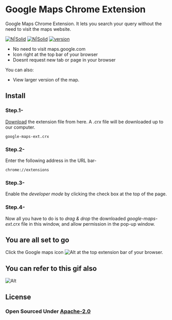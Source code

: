 # Google Maps Chrome Extension

Google Maps Chrome Extension. It lets you search your query without the need to visit the maps website.

[![N|Solid](https://img.shields.io/badge/license-Apache--2.0-brightgreen.svg)](https://github.com/midhruvjaink/google-maps-ext/blob/master/LICENSE)
[![N|Solid](https://img.shields.io/badge/status-stable-blue.svg)](https://github.com/midhruvjaink/google-maps-ext/raw/master/releases/google-maps-ext.crx)
[![version](https://img.shields.io/badge/version-2.0-yellow.svg)](https://github.com/midhruvjaink/google-maps-ext/raw/master/releases/google-maps-ext.crx)


  - No need to visit maps.google.com
  - Icon right at the top bar of your browser
  - Doesnt request new tab or page in your browser

You can also:
  - View larger version of the map.

## Install
### **Step.1**-
[Download](https://github.com/midhruvjaink/google-maps-ext/raw/master/releases/google-maps-ext.crx "Download") the extension file from here.
A *.crx* file will be downloaded up to our computer.

```
google-maps-ext.crx
```
### **Step.2-**
Enter the following address in the URL bar-
```
chrome://extensions
```

### **Step.3-**
Enable the *developer mode* by clicking the check box at the top of the page.

### **Step.4-**
Now all you have to do is to *drag & drop* the downloaded *google-maps-ext.crx* file in this window, and allow permission in the pop-up window.

## You are all set to go
Click the Google maps icon ![Alt](http://icons.iconarchive.com/icons/dtafalonso/android-lollipop/16/Maps-icon.png "Icon") at the top extension bar of your browser.

## You can refer to this gif also

![Alt](https://wiki.zimbra.com/images/6/6c/Share_Screen_001.gif "Steps to follow")

## License
### Open Sourced Under [Apache-2.0](https://github.com/midhruvjaink/google-maps-ext/blob/master/LICENSE)
